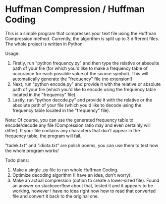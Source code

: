 # Huffman Compression / Huffman Coding

This is a simple program that compresses your text file using the Huffman Compression method. Currently, the algorithm is split up to 3 different files. The whole project is written in Python.

Usage:
1. Firstly, run "python frequency.py" and then type the relative or absoulte path of your file (for which you'd like to make a frequency table of occurance for each possible value of the source symbol). This will automatically generate the "frequency" file (no extension!)
2. Next, run "python encode.py" and provide it with the relative or absolute path of your file (which you'd like to encode using the frequency table located in the "frequency" file).
3. Lastly, run "python decode.py" and provide it with the relative or the absolute path of your file (which you'd like to decode using the frequency table located in the "frequency" file).

Note:
Of course, you can use the generated frequency table to encode/decode any file (Compression ratio may and even certainly will differ). If your file contains any characters that don't appear in the frequency table, the program will fail.

"tadek.txt" and "idiota.txt" are polish poems, you can use them to test how the whole program works!


Todo plans:
1. Make a single .py file to run whole Huffman Coding.
2. Optimize decoding algorithm (I have an idea, don't worry).
3. Make an actual compression (option to create a lower-sized file). Found an answer on stackoverflow about that, tested it and it appears to be working, however I have no idea right now how to read that converted file and convert it back to the original one.
